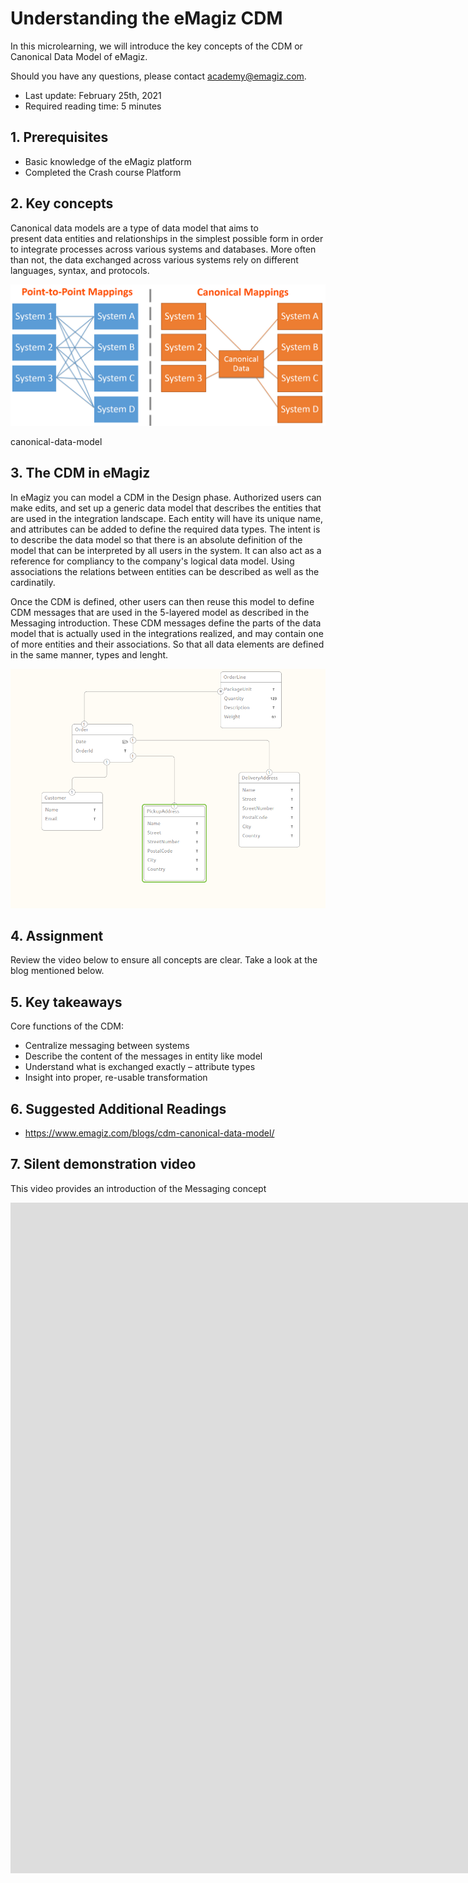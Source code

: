 # Understanding the eMagiz CDM

In this microlearning, we will introduce the key concepts of the CDM or Canonical Data Model of eMagiz.

Should you have any questions, please contact academy@emagiz.com.

- Last update: February 25th, 2021
- Required reading time: 5 minutes

## 1. Prerequisites
- Basic knowledge of the eMagiz platform
- Completed the Crash course Platform

## 2. Key concepts
Canonical data models are a type of data model that aims to present data entities and relationships in the simplest possible form in order to integrate processes across various systems and databases. More often than not, the data exchanged across various systems rely on different languages, syntax, and protocols.

<p align="center"><img src="../../img/microlearning/canonical-data-model.jpg"></p> 
canonical-data-model

## 3. The CDM in eMagiz

In eMagiz you can model a CDM in the Design phase. Authorized users can make edits, and set up a generic data model that describes the entities that are used in the integration landscape. Each entity will have its unique name, and attributes can be added to define the required data types. The intent is to describe the data model so that there is an absolute definition of the model that can be interpreted by all users in the system. It can also act as a reference for compliancy to the company's logical data model. Using associations the relations between entities can be described as well as the cardinatily.

Once the CDM is defined, other users can then reuse this model to define CDM messages that are used in the 5-layered model as described in the Messaging introduction. These CDM messages define the parts of the data model that is actually used in the integrations realized, and may contain one of more entities and their associations. So that all data elements are defined in the same manner, types and lenght.

<p align="center"><img src="../../img/microlearning/crashcourse-messaging-introduction-pic3.png"></p> 

## 4. Assignment

Review the video below to ensure all concepts are clear. Take a look at the blog mentioned below.

## 5. Key takeaways

Core functions of the CDM:
- Centralize messaging between systems
- Describe the content of the messages in entity like model
- Understand what is exchanged exactly – attribute types
- Insight into proper, re-usable transformation

## 6. Suggested Additional Readings

- https://www.emagiz.com/blogs/cdm-canonical-data-model/


## 7. Silent demonstration video

This video provides an introduction of the Messaging concept

<iframe width="1907" height="1073" src="https://www.youtube.com/embed/G9zEARKQCIc" frameborder="0" allow="accelerometer; autoplay; clipboard-write; encrypted-media; gyroscope; picture-in-picture" allowfullscreen></iframe>